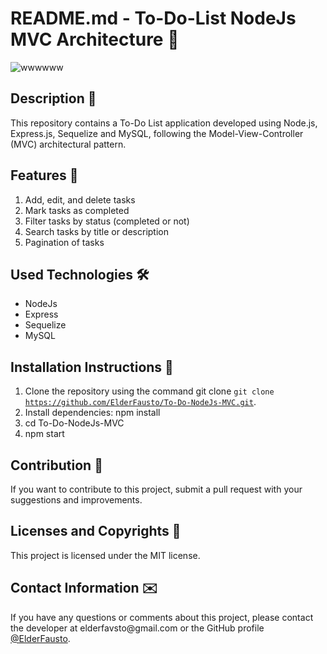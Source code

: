 # README.md - To-Do-List NodeJs MVC Architecture 📃
![wwwwww](https://user-images.githubusercontent.com/85243693/226130292-3450b471-48c7-421a-9ecb-6aa60d79a0e9.gif)

## Description 📜
This repository contains a To-Do List application developed using Node.js, Express.js, Sequelize and MySQL, following the Model-View-Controller (MVC) architectural pattern.

## Features 🎫
1. Add, edit, and delete tasks
2. Mark tasks as completed
3. Filter tasks by status (completed or not)
4. Search tasks by title or description
5. Pagination of tasks

## Used Technologies 🛠️
- NodeJs
- Express
- Sequelize
- MySQL

## Installation Instructions 📎
1. Clone the repository using the command git clone <code>git clone https://github.com/ElderFausto/To-Do-NodeJs-MVC.git</code>.
2. Install dependencies: npm install
3. cd To-Do-NodeJs-MVC
4. npm start

## Contribution 🤝
If you want to contribute to this project, submit a pull request with your suggestions and improvements.

## Licenses and Copyrights 📰
This project is licensed under the MIT license.

## Contact Information ✉️
<p>If you have any questions or comments about this project, please contact the developer at elderfavsto@gmail.com or the GitHub profile <a href="https://github.com/ElderFausto">@ElderFausto</a>.</p>
